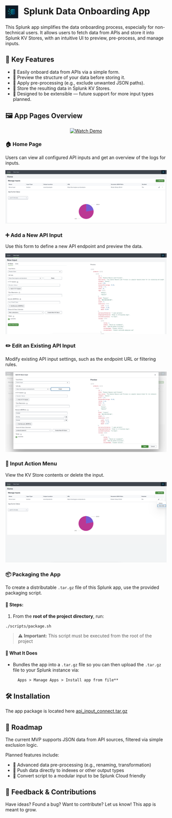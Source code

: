 <h1>
  <img src="api_input_connect/static/appIcon_2x.png" alt="Logo" style="height:40px; vertical-align:middle; margin-right:10px;">
  Splunk Data Onboarding App
</h1>

This Splunk app simplifies the data onboarding process, especially for non-technical users. It allows users to fetch data from APIs and store it into Splunk KV Stores, with an intuitive UI to preview, pre-process, and manage inputs.

## 🧩 Key Features

- 🔌 Easily onboard data from APIs via a simple form.
- 👀 Preview the structure of your data before storing it.
- 🧹 Apply pre-processing (e.g., exclude unwanted JSON paths).
- 💾 Store the resulting data in Splunk KV Stores.
- 🚀 Designed to be extensible — future support for more input types planned.

## 🖼️ App Pages Overview

<p align="center">
  <a href="images/demo.mp4" target="_blank">
    <img src="https://img.shields.io/badge/Watch-Demo-blue?style=for-the-badge" alt="Watch Demo"/>
  </a>
</p>

### 🏠 Home Page

Users can view all configured API inputs and get an overview of the logs for inputs.

![Home Page](images/home-page.png)

### ➕ Add a New API Input

Use this form to define a new API endpoint and preview the data.

![New Input](images/new-input.png)

### ✏️ Edit an Existing API Input

Modify existing API input settings, such as the endpoint URL or filtering rules.

![Edit Input](images/edit-input.png)

### 🔧 Input Action Menu

View the KV Store contents or delete the input.

![View Data](images/view-data-from-input.png)

### 📦 Packaging the App

To create a distributable `.tar.gz` file of this Splunk app, use the provided packaging script.

#### 📝 Steps:

1. From the **root of the project directory**, run:

```bash
./scripts/package.sh
```

> ⚠️ **Important:** This script must be executed from the root of the project

#### 📁 What It Does

- Bundles the app into a `.tar.gz` file so you can then upload the `.tar.gz` file to your Splunk instance via:

        Apps > Manage Apps > Install app from file**

## 🛠️ Installation

The app package is located here [api_input_connect.tar.gz](api_input_connect.tar.gz)

## 🔄 Roadmap

The current MVP supports JSON data from API sources, filtered via simple exclusion logic.

Planned features include:

- 🧪 Advanced data pre-processing (e.g., renaming, transformation)
- 🧩 Push data directly to indexes or other output types
- 🔌 Convert script to a modular input to be Splunk Cloud friendly

## 📣 Feedback & Contributions

Have ideas? Found a bug? Want to contribute? Let us know! This app is meant to grow.
